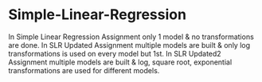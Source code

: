 # Simple-Linear-Regression
In Simple Linear Regression Assignment only 1 model & no transformations are done.
In SLR Updated Assignment multiple models are built & only log transformations is used on every model but 1st.
In SLR Updated2 Assignment multiple models are built & log, square root, exponential transformations are used for different models.
